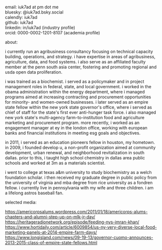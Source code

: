 email: iuk7ad at pm dot me<br>
bluesky: @iuk7ad.bsky.social<br>
calendly: iuk7ad<br>
github: iuk7ad<br>
linkedin: in/iuk7ad (industry profile)<br>
orcid: 0000-0002-1201-8107 (academia profile)<br>

about:<br>

i currently run an agribusiness consultancy focusing on technical capacity building, operations, and strategy. i have expertise in areas of agribusiness, agriculture, data, and food systems. i also serve as an affiliated faculty member at the penn south asia center, fostering and promoting regional and usda open data proliferation.<br>

i was trained as a biochemist. i served as a policymaker and in project management roles in federal, state, and local government. i worked in the obama administration within the energy department, where i managed programs aimed at increasing contracting and procurement opportunities for minority- and women-owned businesses. i later served as an empire state fellow within the new york state governor's office, where i served as chief of staff for the state's first ever anti-hunger task force. i also managed new york state's multi-agency farm-to-institution food and agriculture marketing and procurement program. more recently, i worked as an engagement manager at ey in the london office, working with european banks and financial institutions in meeting esg goals and objectives.<br>

in 2011, i served as an education pioneers fellow in houston, my hometown. in 2009, i founded develop u, a non-profit organization aimed at community development, urban renewal, and neighborhood revitalization in south dallas. prior to this, i taught high school chemistry in dallas area public schools and worked at 3m as a materials scientist.<br>

i went to college at texas a&m university to study biochemistry as a welch foundation scholar. i then received my graduate degree in public policy from the university of virginia and mba degree from rice university as a fondren fellow. i currently live in pennsylvania with my wife and three children. i am a lifelong astros baseball fan.<br>

selected media:<br>

https://americorpsalums.wordpress.com/2011/01/18/americorps-alums-chapters-and-alumni-step-up-on-mlk-jr-day/<br>
https://heritageradionetwork.org/episode/feeding-nys-imran-khan/<br>
https://www.hortidaily.com/article/6009854/us-ny-very-diverse-local-food-marketing-panels-at-2014-empire-farm-days/<br>
https://www.longisland.com/news/09-19-13/governor-cuomo-announces-2013-2015-class-of-empire-state-fellows.html
